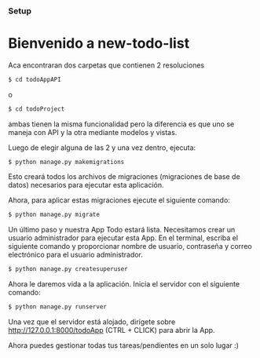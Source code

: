 ### Setup
# Bienvenido a new-todo-list

Aca encontraran dos carpetas que contienen 2 resoluciones

```bash
$ cd todoAppAPI
```

o

```bash
$ cd todoProject
```

ambas tienen la misma funcionalidad pero la diferencia es que uno se maneja con API y la otra mediante modelos y vistas.

Luego de elegir alguna de las 2 y 
una vez dentro, ejecuta:
```bash
$ python manage.py makemigrations
```

Esto creará todos los archivos de migraciones (migraciones de base de datos) necesarios para ejecutar esta aplicación.

Ahora, para aplicar estas migraciones ejecute el siguiente comando:
```bash
$ python manage.py migrate
```

Un último paso y nuestra App Todo estará lista. Necesitamos crear un usuario administrador para ejecutar esta App. En el terminal, escriba el siguiente comando y proporcionar nombre de usuario, contraseña y correo electrónico para el usuario administrador. 
```bash
$ python manage.py createsuperuser
```

Ahora le daremos vida a la aplicación.
Inicia el servidor con el siguiente comando:

```bash
$ python manage.py runserver
```

Una vez que el servidor está alojado, dirígete sobre http://127.0.0.1:8000/todoApp (CTRL + CLICK) 
para abrir la App.

Ahora puedes gestionar todas tus tareas/pendientes en un solo lugar :)

